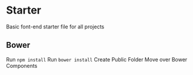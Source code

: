 # Starter
Basic font-end starter file for all projects

## Bower
Run `npm install`
Run `bower install`
Create Public Folder
Move over Bower Components
